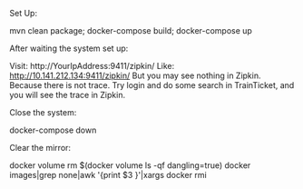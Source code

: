 Set Up:

mvn clean package;
docker-compose build;
docker-compose up

After waiting the system set up:

Visit: http://YourIpAddress:9411/zipkin/ Like: http://10.141.212.134:9411/zipkin/
But you may see nothing in Zipkin. Because there is not trace.
Try login and do some search in TrainTicket, and you will see the trace in Zipkin.



Close the system:

docker-compose down

Clear the mirror:

docker volume rm $(docker volume ls -qf dangling=true)
docker images|grep none|awk '{print $3 }'|xargs docker rmi